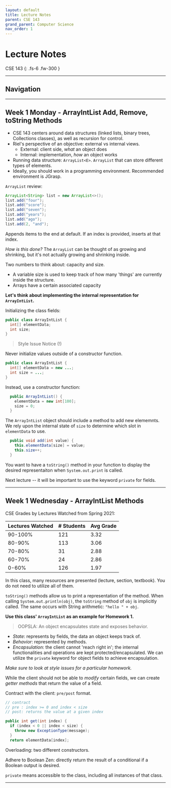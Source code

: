 ```yaml
---
layout: default
title: Lecture Notes
parent: CSE 143
grand_parent: Computer Science
nav_order: 1
---
```


# Lecture Notes

CSE 143
{: .fs-6 .fw-300 }

---

## Navigation

---

## Week 1 Monday - ArrayIntList Add, Remove, toString Methods
- CSE 143 centers around data structures (linked lists, binary trees, Collections classes), as well as recursion for control.
- Riel's perspective of an objective: external vs internal views.
  - External: client side, *what* an object does
  - Internal: implementation, *how* an object works
- Running data structure: `ArrayList<E>`. `ArrayList` that can store different types of elements.
- Ideally, you should work in a programming environment. Recommended environment is JGrasp.

`ArrayList` review:

```java
ArrayList<String> list = new ArrayList<>();
list.add("four");
list.add("score");
list.add("seven");
list.add("years");
list.add("ago");
list.add(2, "and");
```
Appends items to the end at default. If an index is provided, inserts at that index.

*How is this done?* The `ArrayList` can be thought of as growing and shrinking, but it's not actually growing and shrinking inside.

Two numbers to think about: capacity and size.
- A variable size is used to keep track of how many 'things' are currently inside the structure.
- Arrays have a certain associated capacity

**Let's think about implementing the internal representation for `ArrayIntList`.**

Initializing the class fields:
```java
public class ArrayIntList {
  int[] elementData;
  int size;
}
```

> Style Issue Notice (!)

Never initialize values outside of a constructor function.
```java
public class ArrayIntList {
  int[] elementData = new ...;
  int size = ...;
}
```
Instead, use a constructor function:
```java
  public ArrayIntList() {
    elementData = new int[100];
    size = 0;
  }
```

The `ArrayIntList` object should include a method to add new elememnts. We rely upon the internal state of `size` to determine which slot in `elementData` to use.
```java
  public void add(int value) {
    this.elementData[size] = value;
    this.size++;
  }
```

You want to have a `toString()` method in your function to display the desired representaiton when `System.out.print` is called.

Next lecture -- it will be important to use the keyword `private` for fields.

---

## Week 1 Wednesday - ArrayIntList Methods

CSE Grades by Lectures Watched from Spring 2021:

| Lectures Watched | # Students | Avg Grade |
| --- | --- | --- |
| 90-100% | 121 | 3.32 |
| 80-90% | 113 | 3.06 |
| 70-80% | 31 | 2.88 |
| 60-70% | 24 | 2.86 |
| 0-60% | 126 | 1.97 |

In this class, many resources are presented (lecture, section, textbook). You do not need to utilize all of them.


`toString()` methods allow us to print a representation of the method. When calling `System.out.println(obj)`, the `toString` method of `obj` is implicitly called. The same occurs with String arithmetic: `"hello " + obj`.

**Use this class' `ArrayIntList` as an example for Homework 1.**

> OOPSLA: An object encapsulates state and exposes behavior.

- *State*: represents by fields, the data an object keeps track of.
- *Behavior*: represented by methods.
- *Encapsulation*: the client cannot 'reach right in'; the internal functionalities and operations are kept protected/encapsulated. We can utilize the `private` keyword for object fields to achieve encapsulation.

*Make sure to look at style issues for a particular homework.*

While the client should not be able to *modify* certain fields, we can create *getter methods* that return the value of a field.

Contract with the client: `pre/post` format.
```java
// contract
// pre : index >= 0 and index < size
// post: returns the value at a given index

public int get(int index) {
  if (index < 0 || index < size) {
    throw new ExceptionType(message);
  }
  return elementData[index];
```

Overloading: two different constructors.

Adhere to Boolean Zen: directly return the result of a conditional if a Boolean output is desired.

`private` means accessible to the class, including all instances of that class.

---

